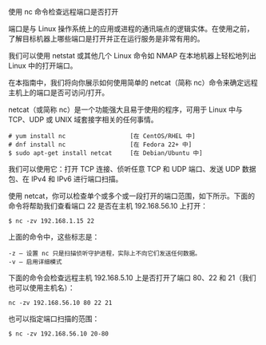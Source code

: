 使用 nc 命令检查远程端口是否打开

端口是与 Linux 操作系统上的应用或进程的通讯端点的逻辑实体。在使用之前，了解目标机器上哪些端口是打开并正在运行服务是非常有用的。

我们可以使用 netstat 或其他几个 Linux 命令如 NMAP 在本地机器上轻松地列出 Linux 中的打开端口。

在本指南中，我们将向你展示如何使用简单的 netcat（简称 nc）命令来确定远程主机上的端口是否可访问/打开。

netcat（或简称 nc）是一个功能强大且易于使用的程序，可用于 Linux 中与 TCP、UDP 或 UNIX 域套接字相关的任何事情。

    # yum install nc                  [在 CentOS/RHEL 中]
    # dnf install nc                  [在 Fedora 22+ 中]
    $ sudo apt-get install netcat     [在 Debian/Ubuntu 中]

我们可以使用它：打开 TCP 连接、侦听任意 TCP 和 UDP 端口、发送 UDP 数据包、在 IPv4 和 IPv6 进行端口扫描。

使用 netcat，你可以检查单个或多个或一段打开的端口范围，如下所示。下面的命令将帮助我们查看端口 22 是否在主机 192.168.56.10 上打开：

    $ nc -zv 192.168.1.15 22

上面的命令中，这些标志是：

    -z – 设置 nc 只是扫描侦听守护进程，实际上不向它们发送任何数据。
    -v – 启用详细模式

下面的命令会检查远程主机 192.168.5.10 上是否打开了端口 80、22 和 21（我们也可以使用主机名）：

    nc -zv 192.168.56.10 80 22 21

也可以指定端口扫描的范围：

    $ nc -zv 192.168.56.10 20-80
